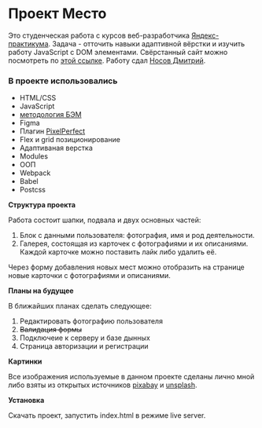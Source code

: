 # Проект Место

Это студенческая работа с курсов веб-разработчика [Яндекс-практикума](https://praktikum.yandex.ru). Задача - отточить навыки адаптивной вёрстки и изучить работу JavaScript с DOM элементами. Свёрстанный сайт можно посмотреть по [этой ссылке](https://nosdmitry.github.io/mesto/). Работу сдал [Носов Дмитрий](https://github.com/nosdmitry).

### В проекте использовались 

* HTML/CSS
* JavaScript
* [методология БЭМ](https://ru.bem.info/) 
* Figma
* Плагин [PixelPerfect](https://chrome.google.com/webstore/detail/perfectpixel-by-welldonec/dkaagdgjmgdmbnecmcefdhjekcoceebi?hl=ru)
* Flex и grid позиционирование
* Адаптиваная верстка
* Modules
* ООП
* Webpack
* Babel
* Postcss

**Структура проекта**

Работа состоит шапки, подвала и двух основных частей:

1. Блок с данными пользователя: фотография, имя и род деятельности.
2. Галерея, состоящая из карточек с фотографиями и их описаниями. Каждой карточке можно поставить лайк либо удалить её.

Через форму добавления новых мест можно отобразить на странице новые карточки с фотографиями и описаниями.

**Планы на будущее**

В ближайших планах сделать следующее:

1. Редактировать фотографию пользователя
2. ~~Валидация формы~~
3. Подключеие к серверу и базе дынных
4. Страница авторизации и регистрации

**Картинки**

Все изображения используемые в данном проекте сделаны лично мной либо взяты из открытых источников [pixabay](https://pixabay.com/ru/) и [unsplash](https://unsplash.com/).

**Установка**

Скачать проект, запустить index.html в режиме live server.
